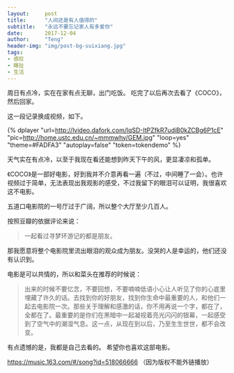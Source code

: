 ```yaml
---
layout:     post
title:      "人间还是有人值得的"
subtitle:   "永远不要忘记家人有多爱你"
date:       2017-12-04
author:     "Teng"
header-img: "img/post-bg-suixiang.jpg"
tags:
- 感叹
- 瞎扯
- 生活
---
```


周日有点冷，实在在家有点无聊，出门吃饭。
吃完了以后再次去看了《COCO》，然后回家。

这一段记录换成视频，如下。

{% dplayer "url=http://lvideo.dafork.com/lqSD-ItPZfkR7udiB0kZCBg6P1cE"  "pic=http://home.ustc.edu.cn/~mmmwhy/GEM.jpg" "loop=yes" "theme=#FADFA3" "autoplay=false" "token=tokendemo" %}

天气实在有点冷，以至于我现在看还能想到昨天下午的风，更显凄凉和孤单。

《COCO》是一部好电影，好到我并不介意再看一遍（不过，中间睡了一会）。也许视频过于简单，无法表现出我观影的感受，不过我留下的眼泪可以证明，我很喜欢这不电影。

五道口电影院的一号厅过于广阔，所以整个大厅至少几百人。

按照豆瓣的依据评论来说：

> 一起看过寻梦环游记的都是朋友。

那我愿意将整个电影院里流出眼泪的观众成为朋友。没哭的人是幸运的，他们还没有认识到。

电影是可以共情的，所以和菜头在推荐的时候说：

> 出来的时候不要忆念，不要回想，不要喃喃低语小心让人听见了你的心底里埋藏了许久的话。去找到你的好朋友，找到你生命中最重要的人，和他们一起去电影院一次。那些关于理解和感激的话，你不用再说一个字，都在了，全都在了。最重要的是你们在黑暗中一起凝视着亮光闪闪的银幕，一起感受到了空气中的潮湿气息。这一点，从现在到以后，乃至生生世世，都不会改变。

有点遗憾的是，我都是自己去看的。
希望你也喜欢这部电影。

https://music.163.com/#/song?id=518066666 （因为版权不能外链播放）
